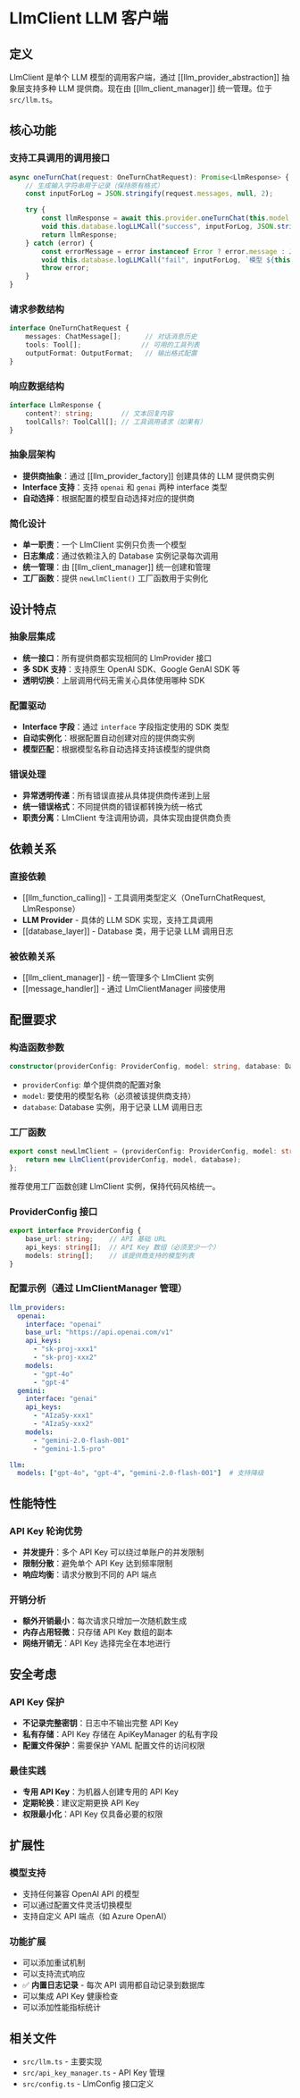 # LlmClient LLM 客户端

## 定义

LlmClient 是单个 LLM 模型的调用客户端，通过 [[llm_provider_abstraction]] 抽象层支持多种 LLM 提供商。现在由 [[llm_client_manager]] 统一管理。位于 `src/llm.ts`。

## 核心功能

### 支持工具调用的调用接口
```typescript
async oneTurnChat(request: OneTurnChatRequest): Promise<LlmResponse> {
    // 生成输入字符串用于记录（保持原有格式）
    const inputForLog = JSON.stringify(request.messages, null, 2);

    try {
        const llmResponse = await this.provider.oneTurnChat(this.model, request);
        void this.database.logLLMCall("success", inputForLog, JSON.stringify(llmResponse));
        return llmResponse;
    } catch (error) {
        const errorMessage = error instanceof Error ? error.message : JSON.stringify(error, null, 2);
        void this.database.logLLMCall("fail", inputForLog, `模型 ${this.model} 调用失败: ${errorMessage}`);
        throw error;
    }
}
```

### 请求参数结构
```typescript
interface OneTurnChatRequest {
    messages: ChatMessage[];      // 对话消息历史
    tools: Tool[];               // 可用的工具列表
    outputFormat: OutputFormat;   // 输出格式配置
}
```

### 响应数据结构
```typescript
interface LlmResponse {
    content?: string;       // 文本回复内容
    toolCalls?: ToolCall[]; // 工具调用请求（如果有）
}
```

### 抽象层架构
- **提供商抽象**：通过 [[llm_provider_factory]] 创建具体的 LLM 提供商实例
- **Interface 支持**：支持 `openai` 和 `genai` 两种 interface 类型
- **自动选择**：根据配置的模型自动选择对应的提供商

### 简化设计
- **单一职责**：一个 LlmClient 实例只负责一个模型
- **日志集成**：通过依赖注入的 Database 实例记录每次调用
- **统一管理**：由 [[llm_client_manager]] 统一创建和管理
- **工厂函数**：提供 `newLlmClient()` 工厂函数用于实例化

## 设计特点

### 抽象层集成
- **统一接口**：所有提供商都实现相同的 LlmProvider 接口
- **多 SDK 支持**：支持原生 OpenAI SDK、Google GenAI SDK 等
- **透明切换**：上层调用代码无需关心具体使用哪种 SDK

### 配置驱动
- **Interface 字段**：通过 `interface` 字段指定使用的 SDK 类型
- **自动实例化**：根据配置自动创建对应的提供商实例
- **模型匹配**：根据模型名称自动选择支持该模型的提供商

### 错误处理
- **异常透明传递**：所有错误直接从具体提供商传递到上层
- **统一错误格式**：不同提供商的错误都转换为统一格式
- **职责分离**：LlmClient 专注调用协调，具体实现由提供商负责

## 依赖关系

### 直接依赖
- [[llm_function_calling]] - 工具调用类型定义（OneTurnChatRequest, LlmResponse）
- **LLM Provider** - 具体的 LLM SDK 实现，支持工具调用
- [[database_layer]] - Database 类，用于记录 LLM 调用日志

### 被依赖关系
- [[llm_client_manager]] - 统一管理多个 LlmClient 实例
- [[message_handler]] - 通过 LlmClientManager 间接使用

## 配置要求

### 构造函数参数
```typescript
constructor(providerConfig: ProviderConfig, model: string, database: Database)
```

- `providerConfig`: 单个提供商的配置对象
- `model`: 要使用的模型名称（必须被该提供商支持）
- `database`: Database 实例，用于记录 LLM 调用日志

### 工厂函数
```typescript
export const newLlmClient = (providerConfig: ProviderConfig, model: string, database: Database) => {
    return new LlmClient(providerConfig, model, database);
};
```

推荐使用工厂函数创建 LlmClient 实例，保持代码风格统一。

### ProviderConfig 接口
```typescript
export interface ProviderConfig {
    base_url: string;    // API 基础 URL
    api_keys: string[];  // API Key 数组（必须至少一个）
    models: string[];    // 该提供商支持的模型列表
}
```

### 配置示例（通过 LlmClientManager 管理）
```yaml
llm_providers:
  openai:
    interface: "openai"
    base_url: "https://api.openai.com/v1"
    api_keys:
      - "sk-proj-xxx1"
      - "sk-proj-xxx2"
    models:
      - "gpt-4o"
      - "gpt-4"
  gemini:
    interface: "genai"
    api_keys:
      - "AIzaSy-xxx1"
      - "AIzaSy-xxx2"
    models:
      - "gemini-2.0-flash-001"
      - "gemini-1.5-pro"

llm:
  models: ["gpt-4o", "gpt-4", "gemini-2.0-flash-001"]  # 支持降级
```

## 性能特性

### API Key 轮询优势
- **并发提升**：多个 API Key 可以绕过单账户的并发限制
- **限制分散**：避免单个 API Key 达到频率限制
- **响应均衡**：请求分散到不同的 API 端点

### 开销分析
- **额外开销最小**：每次请求只增加一次随机数生成
- **内存占用轻微**：只存储 API Key 数组的副本
- **网络开销无**：API Key 选择完全在本地进行

## 安全考虑

### API Key 保护
- **不记录完整密钥**：日志中不输出完整 API Key
- **私有存储**：API Key 存储在 ApiKeyManager 的私有字段
- **配置文件保护**：需要保护 YAML 配置文件的访问权限

### 最佳实践
- **专用 API Key**：为机器人创建专用的 API Key
- **定期轮换**：建议定期更换 API Key
- **权限最小化**：API Key 仅具备必要的权限

## 扩展性

### 模型支持
- 支持任何兼容 OpenAI API 的模型
- 可以通过配置文件灵活切换模型
- 支持自定义 API 端点（如 Azure OpenAI）

### 功能扩展
- 可以添加重试机制
- 可以支持流式响应
- ✅ **内置日志记录** - 每次 API 调用都自动记录到数据库
- 可以集成 API Key 健康检查
- 可以添加性能指标统计

## 相关文件
- `src/llm.ts` - 主要实现
- `src/api_key_manager.ts` - API Key 管理
- `src/config.ts` - LlmConfig 接口定义
